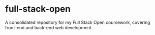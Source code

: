 # full-stack-open
A consolidated repository for my Full Stack Open coursework, covering front-end and back-end web development. 
